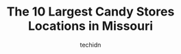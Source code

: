 ---
layout: ampstory
image: https://i0.wp.com/paketmu.com/wp-content/uploads/2023/06/the-caramel-house-saint-louis-missouri-0-in-missouri-1686367450.jpeg?resize=640,853
author: techidn
featured: false
description: Explore the diverse Candy Store scene in Missouri, home to an incredible selection of 10 establishments catering to every taste. Whether youre in search of iconic favorites or undiscovered 
title: The 10 Largest Candy Stores Locations in Missouri
cover:
   title: The 10 Largest Candy Stores Locations in Missouri
   subtitle: RICKPATE
   background: https://paketmu.com/wp-content/uploads/2023/06/the-caramel-house-saint-louis-missouri-0-in-missouri-1686367450.jpeg

pages: 
 - layout: thirds
   top: <h1>#1 Uranus Fudge Factory And General Store</h1>
   bottom: "<p>Fudge and candy are delicious. Our only issue was fudge was wrapped and boxed but chocolate was not.  By the time we got to our stop several hours later, our chocolate wa</p>"
   background: https://paketmu.com/wp-content/uploads/2023/06/the-caramel-house-saint-louis-missouri-1-in-missouri-1686367451.jpeg
   backgroundblur: true
 - layout: thirds
   top: <h1>#2 Redmons Candy Factory</h1>
   bottom: "<p>Amazing! Great place to stop on a long trip to stretch your legs and load up on sugar. Probably the fanciest bathrooms weve ever seen in a gas station stop. The kids lov</p>"
   background: https://paketmu.com/wp-content/uploads/2023/06/the-caramel-house-saint-louis-missouri-2-in-missouri-1686367452.jpeg
   cta:
      link: https://paketmu.com/the-10-largest-candy-stores-locations-in-missouri/
      text: The 10 Largest Candy Stores Locations in Missouri
 - layout: thirds
   top: <h1>#3 Charm me Sweet Candy Store</h1>
   bottom: "<p>Cute candy shop with so many choices!  The owner is very friendly and helpful.  She also has cold soft drinks, stickers, and enamel pins, too!  Will definitely be back.</p>"
   background: https://paketmu.com/wp-content/uploads/2023/06/the-caramel-house-saint-louis-missouri-3-in-missouri-1686367454.jpeg
   cta:
      link: https://paketmu.com/the-10-largest-candy-stores-locations-in-missouri/
      text: The 10 Largest Candy Stores Locations in Missouri
 - layout: thirds
   top: <h1>#4 Rickys Chocolate Box</h1>
   bottom: "<p>312 Market St, Hermann, MO 65041, United States</p>"
   background: https://images.unsplash.com/photo-1613843873231-1447db182f97?ixlib=rb-4.0.3&ixid=MnwxMjA3fDB8MHxwaG90by1wYWdlfHx8fGVufDB8fHx8&auto=format&fit=crop&w=640&h=853&q=80
   cta:
      link: https://paketmu.com/the-10-largest-candy-stores-locations-in-missouri/
      text: The 10 Largest Candy Stores Locations in Missouri
 - layout: thirds
   top: <h1>#5 Sugar Mommas</h1>
   bottom: "<p>411 Market St, Hermann, MO 65041, United States</p>"
   background: https://images.unsplash.com/photo-1540457036297-448b6b99e91c?ixlib=rb-4.0.3&ixid=MnwxMjA3fDB8MHxwaG90by1wYWdlfHx8fGVufDB8fHx8&auto=format&fit=crop&w=640&h=853&q=80
   cta:
      link: https://paketmu.com/the-10-largest-candy-stores-locations-in-missouri/
      text: The 10 Largest Candy Stores Locations in Missouri
 - layout: thirds
   top: <h1>#6 Northwoods Candy Emporium</h1>
   bottom: "<p>103 Branson Landing Blvd, Branson, MO 65616, United States</p>"
   background: https://images.unsplash.com/photo-1574169208507-84376144848b?ixlib=rb-4.0.3&ixid=MnwxMjA3fDB8MHxwaG90by1wYWdlfHx8fGVufDB8fHx8&auto=format&fit=crop&w=640&h=853&q=80
   cta:
      link: https://paketmu.com/the-10-largest-candy-stores-locations-in-missouri/
      text: The 10 Largest Candy Stores Locations in Missouri
 - layout: thirds
   top: <h1>#7 The Candy Factory</h1>
   bottom: "<p>701 Cherry St, Columbia, MO 65201, United States</p>"
   background: https://images.unsplash.com/photo-1489648022186-8f49310909a0?ixlib=rb-4.0.3&ixid=MnwxMjA3fDB8MHxwaG90by1wYWdlfHx8fGVufDB8fHx8&auto=format&fit=crop&w=640&h=853&q=80
   cta:
      link: https://paketmu.com/the-10-largest-candy-stores-locations-in-missouri/
      text: The 10 Largest Candy Stores Locations in Missouri
 - layout: thirds
   middle: Continue reading...
   background: https://images.unsplash.com/photo-1510906594845-bc082582c8cc?ixlib=rb-4.0.3&ixid=MnwxMjA3fDB8MHxwaG90by1wYWdlfHx8fGVufDB8fHx8&auto=format&fit=crop&w=640&h=853&q=80
   cta:
      link: https://paketmu.com/the-10-largest-candy-stores-locations-in-missouri/
      text: The 10 Largest Candy Stores Locations in Missouri
      
---